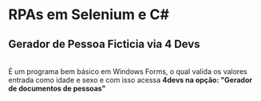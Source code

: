 # RPAs em Selenium e C#

## Gerador de Pessoa Ficticia via 4 Devs
<br/>
  É um programa bem básico em Windows Forms, o qual valida os valores entrada como idade e sexo
  e com isso acessa <b>4devs<b> na opção: <b>"Gerador de documentos de pessoas"<b>
  
 
